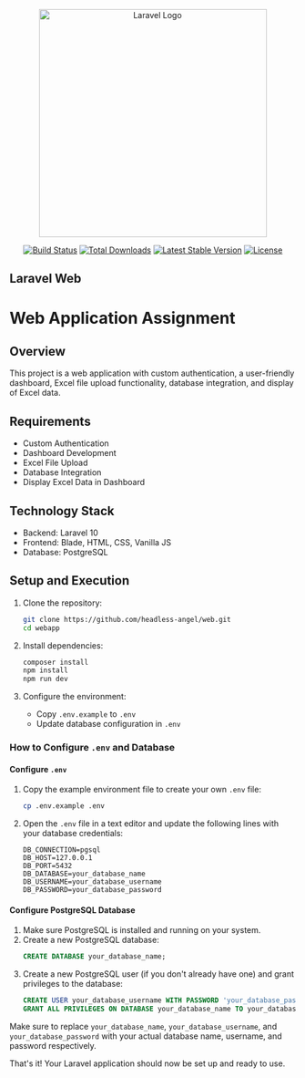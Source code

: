 <p align="center"><a href="https://laravel.com" target="_blank"><img src="https://raw.githubusercontent.com/laravel/art/master/logo-lockup/5%20SVG/2%20CMYK/1%20Full%20Color/laravel-logolockup-cmyk-red.svg" width="400" alt="Laravel Logo"></a></p>

<p align="center">
<a href="https://github.com/laravel/framework/actions"><img src="https://github.com/laravel/framework/workflows/tests/badge.svg" alt="Build Status"></a>
<a href="https://packagist.org/packages/laravel/framework"><img src="https://img.shields.io/packagist/dt/laravel/framework" alt="Total Downloads"></a>
<a href="https://packagist.org/packages/laravel/framework"><img src="https://img.shields.io/packagist/v/laravel/framework" alt="Latest Stable Version"></a>
<a href="https://packagist.org/packages/laravel/framework"><img src="https://img.shields.io/packagist/l/laravel/framework" alt="License"></a>
</p>

## Laravel Web

# Web Application Assignment

## Overview

This project is a web application with custom authentication, a user-friendly dashboard, Excel file upload functionality, database integration, and display of Excel data.

## Requirements

- Custom Authentication
- Dashboard Development
- Excel File Upload
- Database Integration
- Display Excel Data in Dashboard

## Technology Stack

- Backend: Laravel 10
- Frontend: Blade, HTML, CSS, Vanilla JS
- Database: PostgreSQL

## Setup and Execution

1. Clone the repository:
    ```bash
    git clone https://github.com/headless-angel/web.git
    cd webapp
    ```

2. Install dependencies:
    ```bash
    composer install
    npm install
    npm run dev
    ```

3. Configure the environment:
    - Copy `.env.example` to `.env`
    - Update database configuration in `.env`



### How to Configure `.env` and Database

#### Configure `.env`

1. Copy the example environment file to create your own `.env` file:
    ```bash
    cp .env.example .env
    ```

2. Open the `.env` file in a text editor and update the following lines with your database credentials:
    ```env
    DB_CONNECTION=pgsql
    DB_HOST=127.0.0.1
    DB_PORT=5432
    DB_DATABASE=your_database_name
    DB_USERNAME=your_database_username
    DB_PASSWORD=your_database_password
    ```

#### Configure PostgreSQL Database

1. Make sure PostgreSQL is installed and running on your system.
2. Create a new PostgreSQL database:
    ```sql
    CREATE DATABASE your_database_name;
    ```
3. Create a new PostgreSQL user (if you don't already have one) and grant privileges to the database:
    ```sql
    CREATE USER your_database_username WITH PASSWORD 'your_database_password';
    GRANT ALL PRIVILEGES ON DATABASE your_database_name TO your_database_username;
    ```

Make sure to replace `your_database_name`, `your_database_username`, and `your_database_password` with your actual database name, username, and password respectively.

That's it! Your Laravel application should now be set up and ready to use.


